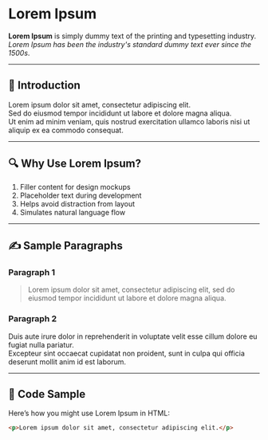 # Lorem Ipsum

**Lorem Ipsum** is simply dummy text of the printing and typesetting industry. *Lorem Ipsum has been the industry's standard dummy text ever since the 1500s*.

---

## 📖 Introduction

Lorem ipsum dolor sit amet, consectetur adipiscing elit.  
Sed do eiusmod tempor incididunt ut labore et dolore magna aliqua.  
Ut enim ad minim veniam, quis nostrud exercitation ullamco laboris nisi ut aliquip ex ea commodo consequat.

---

## 🔍 Why Use Lorem Ipsum?

1. Filler content for design mockups
2. Placeholder text during development
3. Helps avoid distraction from layout
4. Simulates natural language flow

---

## ✍️ Sample Paragraphs

### Paragraph 1

> Lorem ipsum dolor sit amet, consectetur adipiscing elit, sed do eiusmod tempor incididunt ut labore et dolore magna aliqua.

### Paragraph 2

Duis aute irure dolor in reprehenderit in voluptate velit esse cillum dolore eu fugiat nulla pariatur.  
Excepteur sint occaecat cupidatat non proident, sunt in culpa qui officia deserunt mollit anim id est laborum.

---

## 📌 Code Sample

Here’s how you might use Lorem Ipsum in HTML:

```html
<p>Lorem ipsum dolor sit amet, consectetur adipiscing elit.</p>
